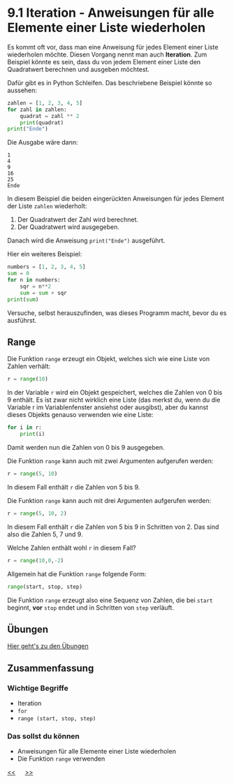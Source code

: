 # 9.1 Iteration - Anweisungen für alle Elemente einer Liste wiederholen

Es kommt oft vor, dass man eine Anweisung für jedes Element einer Liste wiederholen möchte.
Diesen Vorgang nennt man auch **Iteration**.
Zum Beispiel könnte es sein, dass du von jedem Element einer Liste den Quadratwert berechnen 
und ausgeben möchtest.

Dafür gibt es in Python Schleifen. Das beschriebene Beispiel könnte so aussehen:

```python
zahlen = [1, 2, 3, 4, 5]
for zahl in zahlen:
    quadrat = zahl ** 2
    print(quadrat)
print("Ende")
``` 

Die Ausgabe wäre dann:

```
1
4
9
16
25
Ende
``` 

In diesem Beispiel die beiden eingerückten Anweisungen für jedes Element 
der Liste `zahlen` wiederholt:
1. Der Quadratwert der Zahl wird berechnet.
2. Der Quadratwert wird ausgegeben.

Danach wird die Anweisung `print("Ende")` ausgeführt.

Hier ein weiteres Beispiel:

```python
numbers = [1, 2, 3, 4, 5]
sum = 0
for n in numbers:
    sqr = n**2
    sum = sum + sqr
print(sum)
```

Versuche, selbst herauszufinden, was dieses Programm macht, bevor du es ausführst.

## Range

Die Funktion `range` erzeugt ein Objekt, welches sich wie eine Liste von Zahlen verhält:

```python
r = range(10)
```

In der Variable `r` wird ein Objekt gespeichert, welches die Zahlen von 0 bis 9 enthält.
Es ist zwar nicht wirklich eine Liste 
(das merkst du, wenn du die Variable r im Variablenfenster ansiehst oder ausgibst), 
aber du kannst dieses Objekts genauso verwenden wie eine Liste:

```python
for i in r:
    print(i)
```

Damit werden nun die Zahlen von 0 bis 9 ausgegeben.

Die Funktion `range` kann auch mit zwei Argumenten aufgerufen werden:

```python
r = range(5, 10)
```

In diesem Fall enthält `r` die Zahlen von 5 bis 9.

Die Funktion `range` kann auch mit drei Argumenten aufgerufen werden:

```python
r = range(5, 10, 2)
```

In diesem Fall enthält `r` die Zahlen von 5 bis 9 in Schritten von 2.
Das sind also die Zahlen 5, 7 und 9.

Welche Zahlen enthält wohl `r` in diesem Fall?

```python
r = range(10,0,-2)
```

Allgemein hat die Funktion `range` folgende Form:

```python
range(start, stop, step)
```

Die Funktion `range` erzeugt also eine Sequenz von Zahlen, die bei `start` beginnt, 
**vor** `stop` endet und in Schritten von `step` verläuft.

## Übungen
[Hier geht's zu den Übungen](../uebungen/UE_9.1_Iteration.md)

## Zusammenfassung
### Wichtige Begriffe
- Iteration
- `for`
- `range (start, stop, step)`

### Das sollst du können
- Anweisungen für alle Elemente einer Liste wiederholen
- Die Funktion `range` verwenden



[<<](9.0_Listen.md) &emsp; [>>](10.0_Algorithmen.md)